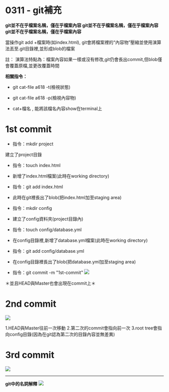 # 0311 - git補充

**git並不在乎檔案名稱，僅在乎檔案內容
git並不在乎檔案名稱，僅在乎檔案內容
git並不在乎檔案名稱，僅在乎檔案內容**


當操作git add +檔案時(如index.html), git會將檔案裡的“內容物”壓縮並使用演算法丟至.git目錄裡,並形成blob的檔案

註：
演算法特點為：檔案內容如果一樣或沒有修改,git仍會長出commit,但blob僅會覆蓋原檔,並更改覆蓋時間

**相關指令：**

* git cat-file a618 -t(檢視狀態)

* git cat-file a618 -p(檢視內容物)

* cat+檔名 , 能將該檔名內容show在terminal上

# 1st commit

* 指令：mkdir project
  
建立了project目錄

* 指令：touch index.html
- 新增了index.html檔案(此時在working directory)

* 指令：git add index.html
- 此時在git裡長出了blob(把index.html加至staging area)

* 指令：mkdir config
- 建立了config資料夾(project目錄內)

* 指令：touch config/database.yml
- 在config目錄裡,新增了database.yml檔案(此時在working directory)

* 指令：git add config/database.yml
- 在config目錄裡長出了blob(把database.yml加至staging area)

* 指令：git commit -m "1st-commit"
![](https://i.imgur.com/qtrbCNe.png)


＊並且HEAD與Master也會出現在commit上＊

# 2nd commit
![](https://i.imgur.com/Z6KVsF2.png)

1.HEAD與Master往前一次移動
2.第二次的commit會指向前一次
3.root tree會指向config目錄(因為在git認為第二次的目錄內容並無差異)


# 3rd commit
![](https://i.imgur.com/GPYEZs3.png)


---

**git中的名詞解釋**
![](https://i.imgur.com/GTIQyzI.png)

